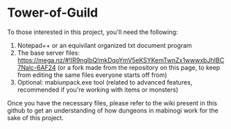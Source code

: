 # Tower-of-Guild
To those interested in this project, you'll need the following:
1. Notepad++ or an equivilant organized txt document program
2. The base server files: https://mega.nz/#!IR9ngIbQ!mkDqoYmV5eKSYKemTwnZx1wwwxbJhIBC7Nalc-6AF24 (or a fork made from the repository on this page, to keep from editing the same files everyone starts off from)
3. Optional: mabiunpack.exe tool (related to advanced features, recommended if you're working with items or monsters)

Once you have the necessary files, please refer to the wiki present in this github to get an understanding of how dungeons in mabinogi work for the sake of this project.
